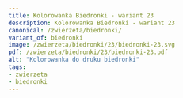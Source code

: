 ```yaml
---
title: Kolorowanka Biedronki - wariant 23
description: Kolorowanka Biedronki - wariant 23
canonical: /zwierzeta/biedronki/
variant_of: biedronki
image: /zwierzeta/biedronki/23/biedronki-23.svg
pdf: /zwierzeta/biedronki/23/biedronki-23.pdf
alt: "Kolorowanka do druku biedronki"
tags:
- zwierzeta
- biedronki
---
```

